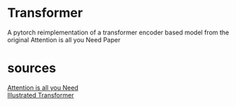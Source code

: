 # Transformer
A pytorch reimplementation of a transformer encoder based model from the original Attention is all you Need Paper  

# sources
[Attention is all you Need](https://arxiv.org/pdf/1706.03762.pdf)  
[Illustrated Transformer](https://jalammar.github.io/illustrated-transformer/)
